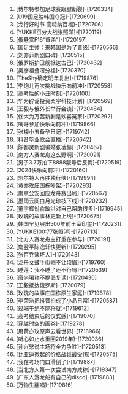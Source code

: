 
1. [博尔特参加足球赛跟腱断裂]-[1720334]
1. [U19国足胜韩国夺冠]-[1720699]
1. [龙行好时节 高粽纳百福]-[1720706]
1. [YUKKE百分大战张照洋]-[1720119]
1. [俄悬赏F16“首杀”]-[1720197]
1. [国足主帅：来韩国是为了晋级]-[1720566]
1. [刘亦菲新剧口碑]-[1720515]
1. [俄罗斯护卫舰抵达古巴]-[1720432]
1. [吴彦祖叠滘分祖]-[1720370]
1. [TheShy确定明年复出]-[1719876]
1. [李炮儿再次挑战快乐向前冲]-[1720558]
1. [高考后的小丑时刻]-[1720100]
1. [华为辟谣投资柔宇科技计划]-[1720569]
1. [王毅与俄外长举行会谈]-[1720484]
1. [佟大为万茜新剧是欢喜冤家]-[1720292]
1. [嘴哥参加快乐向前冲]-[1719866]
1. [张檬小五备孕日记]-[1719742]
1. [抖音毕业歌会直播]-[1720642]
1. [陈都灵新剧骗婚张凌赫]-[1720467]
1. [南方人赛龙舟这么野啊]-[1720021]
1. [男子3.7万拍下8888靓号后反悔]-[1720519]
1. [2024快乐向前冲]-[1720160]
1. [凯尔特人再胜独行侠]-[1719994]
1. [黄亦玫庄国栋吵架]-[1720293]
1. [南京公安回应龙舟赛出局]-[1720567]
1. [墨雨云间白月光琼枝下线]-[1720232]
1. [董宇辉说俞敏洪对自己帮助很多]-[1719945]
1. [玫瑰的故事林更新上线]-[1720675]
1. [韩国罕见展出500年前王室印玺]-[1720231]
1. [YUKKE100:77张照洋]-[1720713]
1. [北方人赛龙舟主打重在参与]-[1720191]
1. [詹翌平陈逸轩快更新]-[1720295]
1. [张百乔演坏人]-[1720143]
1. [龙舟女鼓手巾帼不让须眉]-[1719760]
1. [睡莲：我不睡了还不行吗]-[1720539]
1. [唐尚珺称不提倡复读]-[1720430]
1. [王毅抵达俄罗斯]-[1720079]
1. [玫瑰的故事庄国栋原生家庭]-[1719878]
1. [李荣浩把抖音拍成了小品日常]-[1720587]
1. [过端午绝不能将就]-[1719612]
1. [高考结束后的仪式感]-[1719070]
1. [穿越时空的画卷]-[1719278]
1. [用黄亦玫原声去看世界]-[1718966]
1. [听心如止水重回2019年]-[1720036]
1. [孙兴慜说主场将全力争胜]-[1720513]
1. [比亚迪掀起的价格战谁最受伤]-[1720575]
1. [我在考场门口滑倒了]-[1719887]
1. [当北方人第一次尝试南方咸粽]-[1719347]
1. [广东人游龙船有自己的disco]-[1719883]
1. [万物生翻唱]-[1719816]